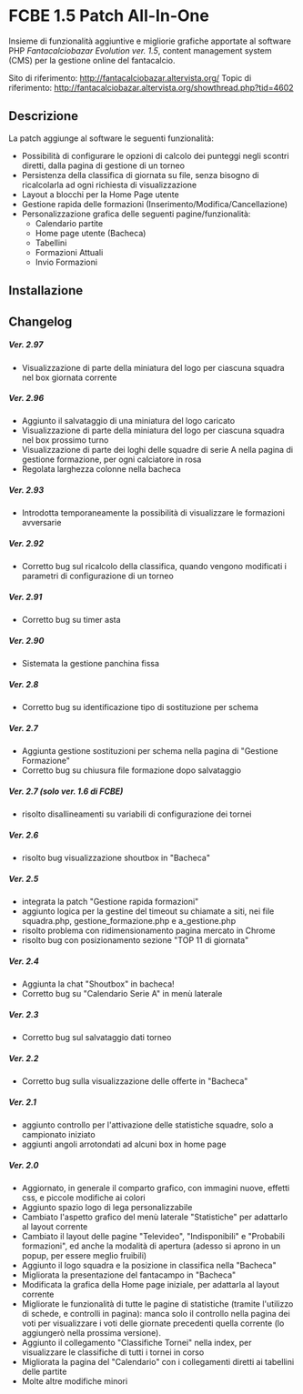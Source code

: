 # FCBE 1.5 Patch All-In-One

Insieme di funzionalità aggiuntive e migliorie grafiche apportate al software PHP *Fantacalciobazar Evolution ver. 1.5*, content management system (CMS) per la gestione online del fantacalcio.

Sito di riferimento: http://fantacalciobazar.altervista.org/
Topic di riferimento: http://fantacalciobazar.altervista.org/showthread.php?tid=4602

## Descrizione
La patch aggiunge al software le seguenti funzionalità:
* Possibilità di configurare le opzioni di calcolo dei punteggi negli scontri diretti, dalla pagina di gestione di un torneo
* Persistenza della classifica di giornata su file, senza bisogno di ricalcolarla ad ogni richiesta di visualizzazione
* Layout a blocchi per la Home Page utente
* Gestione rapida delle formazioni (Inserimento/Modifica/Cancellazione)
* Personalizzazione grafica delle seguenti pagine/funzionalità:
  * Calendario partite
  * Home page utente (Bacheca)
  * Tabellini
  * Formazioni Attuali
  * Invio Formazioni

## Installazione

## Changelog

##### Ver. 2.97
- Visualizzazione di parte della miniatura del logo per ciascuna squadra nel box giornata corrente

##### Ver. 2.96
- Aggiunto il salvataggio di una miniatura del logo caricato
- Visualizzazione di parte della miniatura del logo per ciascuna squadra nel box prossimo turno
- Visualizzazione di parte dei loghi delle squadre di serie A nella pagina di gestione formazione, per ogni calciatore in rosa
- Regolata larghezza colonne nella bacheca

##### Ver. 2.93
- Introdotta temporaneamente la possibilità di visualizzare le formazioni avversarie
##### Ver. 2.92
- Corretto bug sul ricalcolo della classifica, quando vengono modificati i parametri di configurazione di un torneo
##### Ver. 2.91
- Corretto bug su timer asta
##### Ver. 2.90
- Sistemata la gestione panchina fissa
##### Ver. 2.8
- Corretto bug su identificazione tipo di sostituzione per schema
##### Ver. 2.7
- Aggiunta gestione sostituzioni per schema nella pagina di "Gestione Formazione"
- Corretto bug su chiusura file formazione dopo salvataggio
##### Ver. 2.7 (solo ver. 1.6 di FCBE)
- risolto disallineamenti su variabili di configurazione dei tornei
##### Ver. 2.6
- risolto bug visualizzazione shoutbox in "Bacheca"
##### Ver. 2.5
- integrata la patch "Gestione rapida formazioni"
- aggiunto logica per la gestine del timeout su chiamate a siti, nei file squadra.php, gestione_formazione.php e a_gestione.php
- risolto problema con ridimensionamento pagina mercato in Chrome
- risolto bug con posizionamento sezione "TOP 11 di giornata"
##### Ver. 2.4
- Aggiunta la chat "Shoutbox" in bacheca!
- Corretto bug su "Calendario Serie A" in menù laterale
##### Ver. 2.3
- Corretto bug sul salvataggio dati torneo
##### Ver. 2.2
- Corretto bug sulla visualizzazione delle offerte in "Bacheca"
##### Ver. 2.1
- aggiunto controllo per l'attivazione delle statistiche squadre, solo a campionato iniziato
- aggiunti angoli arrotondati ad alcuni box in home page
##### Ver. 2.0
- Aggiornato, in generale il comparto grafico, con immagini nuove, effetti css, e piccole modifiche ai colori    
- Aggiunto spazio logo di lega personalizzabile
- Cambiato l'aspetto grafico del menù laterale "Statistiche" per adattarlo al layout corrente
- Cambiato il layout delle pagine "Televideo", "Indisponibili" e "Probabili formazioni", ed anche la modalità di apertura (adesso si aprono in un popup, per essere meglio fruibili)
- Aggiunto il logo squadra e la posizione in classifica nella "Bacheca"
- Migliorata la presentazione del fantacampo in "Bacheca"
- Modificata la grafica della Home page iniziale, per adattarla al layout corrente
- Migliorate le funzionalità di tutte le pagine di statistiche (tramite l'utilizzo di schede, e controlli in pagina): manca solo il controllo nella pagina dei voti per visualizzare i voti delle giornate precedenti quella corrente (lo aggiungerò nella prossima versione).
- Aggiunto il collegamento "Classifiche Tornei" nella index, per visualizzare le classifiche di tutti i tornei in corso
- Migliorata la pagina del "Calendario" con i collegamenti diretti ai tabellini delle partite
- Molte altre modifiche minori
